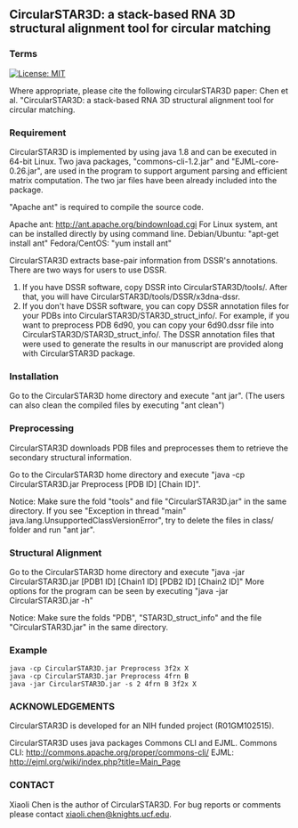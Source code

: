 ## CircularSTAR3D: a stack-based RNA 3D structural alignment tool for circular matching

### Terms

[![License: MIT](https://img.shields.io/badge/License-MIT-yellow.svg)](https://opensource.org/licenses/MIT)  

Where appropriate, please cite the following circularSTAR3D paper:
Chen et al. "CircularSTAR3D: a stack-based RNA 3D structural alignment tool for circular matching.

### Requirement
CircularSTAR3D is implemented by using java 1.8 and can be executed in 64-bit 
Linux. Two java packages, "commons-cli-1.2.jar" and "EJML-core-0.26.jar", 
are used in the program to support argument parsing and efficient 
matrix computation. The two jar files have been already included into the package.

 "Apache ant" is required to compile the source code.

Apache ant: http://ant.apache.org/bindownload.cgi 
For Linux system, ant can be installed directly by using command line.
Debian/Ubuntu: "apt-get install ant"
Fedora/CentOS: "yum install ant"

CircularSTAR3D extracts base-pair information from DSSR's annotations. There are two ways for users to use DSSR.
1. If you have DSSR software, copy DSSR into CircularSTAR3D/tools/. After that, you will have CircularSTAR3D/tools/DSSR/x3dna-dssr.
2. If you don't have DSSR software, you can copy DSSR annotation files for your PDBs into CircularSTAR3D/STAR3D_struct_info/.
   For example, if you want to preprocess PDB 6d90, you can copy your 6d90.dssr file into CircularSTAR3D/STAR3D_struct_info/.
   The DSSR annotation files that were used to generate the results in our manuscript are provided along with CircularSTAR3D package.

### Installation
Go to the CircularSTAR3D home directory and execute "ant jar".
(The users can also clean the compiled files by executing "ant clean")

### Preprocessing
CircularSTAR3D downloads PDB files and preprocesses them to retrieve the 
secondary structural information.

Go to the CircularSTAR3D home directory and execute 
"java -cp CircularSTAR3D.jar Preprocess [PDB ID] [Chain ID]".

Notice: Make sure the fold "tools" and file "CircularSTAR3D.jar" in the same directory. If you see "Exception in thread "main" java.lang.UnsupportedClassVersionError", try to delete the files in class/ folder and run "ant jar".

### Structural Alignment
Go to the CircularSTAR3D home directory and execute 
"java -jar CircularSTAR3D.jar [PDB1 ID] [Chain1 ID] [PDB2 ID] [Chain2 ID]"
More options for the program can be seen by executing 
"java -jar CircularSTAR3D.jar -h"

Notice: Make sure the folds "PDB", "STAR3D_struct_info" and the file "CircularSTAR3D.jar" 
in the same directory. 

### Example
```
java -cp CircularSTAR3D.jar Preprocess 3f2x X
java -cp CircularSTAR3D.jar Preprocess 4frn B
java -jar CircularSTAR3D.jar -s 2 4frn B 3f2x X
```

### ACKNOWLEDGEMENTS
CircularSTAR3D is developed for an NIH funded project (R01GM102515).

CircularSTAR3D uses java packages Commons CLI and EJML.
Commons CLI: http://commons.apache.org/proper/commons-cli/
EJML: http://ejml.org/wiki/index.php?title=Main_Page
  
### CONTACT
Xiaoli Chen is the author of CircularSTAR3D. For bug reports or comments please contact xiaoli.chen@knights.ucf.edu.
